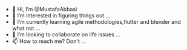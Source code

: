 - 👋 Hi, I’m @MustafaAbbasi
- 👀 I’m interested in figuring things out ...
- 🌱 I’m currently learning agile methodologies,flutter and blender and what not ...
- 💞️ I’m looking to collaborate on life issues ...
- 📫 How to reach me? Don't ...

<!---
MustafaAbbasi/MustafaAbbasi is a ✨ special ✨ repository because its `README.md` (this file) appears on your GitHub profile.
You can click the Preview link to take a look at your changes.
--->
